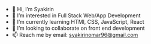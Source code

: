 - 👋 Hi, I’m Syakirin
- 👀 I’m interested in Full Stack Web/App Development 
- 🌱 I’m currently learning HTMl, CSS, JavaScript, React 
- 💞️ I’m looking to collaborate on front end development 
- 📫 Reach me by email: syakirinomar96@gmail.com

<!---
nursyakirin/nursyakirin is a ✨ special ✨ repository because its `README.md` (this file) appears on your GitHub profile.
You can click the Preview link to take a look at your changes.
--->
